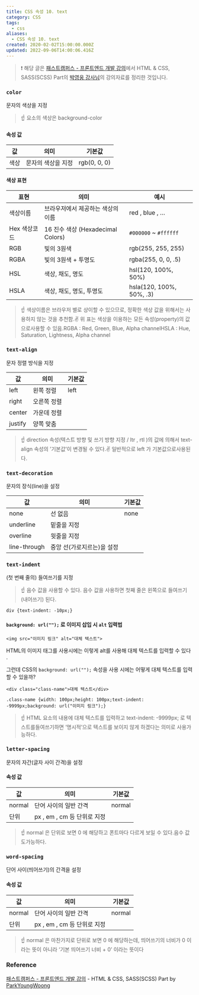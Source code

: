 ```yaml
---
title: CSS 속성 10. text
category: CSS
tags:
  - css
aliases:
  - CSS 속성 10. text
created: 2020-02-02T15:00:00.000Z
updated: 2022-09-06T14:00:06.416Z
---
```


> ❗️ 해당 글은 [패스트캠퍼스 - 프론트엔드 개발 강의](https://www.fastcampus.co.kr/dev_online_react/)에서 HTML & CSS, SASS(SCSS) Part의 [박영웅 강사님](https://github.com/ParkYoungWoong)의 강의자료를 정리한 것입니다.

### `color`

문자의 색상을 지정

> ☝️ 요소의 색상은 background-color

#### 속성 값

| 값   | 의미               | 기본값       |
| ---- | ------------------ | ------------ |
| 색상 | 문자의 색상을 지정 | rgb(0, 0, 0) |

#### 색상 표현

| 표현         | 의미                              | 예시                     |
| ------------ | --------------------------------- | ------------------------ |
| 색상이름     | 브라우저에서 제공하는 색상의 이름 | red , blue , …           |
| Hex 색상코드 | 16 진수 색상 (Hexadecimal Colors) | `#000000` ~ `#ffffff`    |
| RGB          | 빛의 3원색                        | rgb(255, 255, 255)       |
| RGBA         | 빛의 3원색 + 투명도               | rgba(255, 0, 0, .5)      |
| HSL          | 색상, 채도, 명도                  | hsl(120, 100%, 50%)      |
| HSLA         | 색상, 채도, 명도, 투명도          | hsla(120, 100%, 50%, .3) |

> ☝️ 색상이름은 브라우저 별로 상이할 수 있으므로, 정확한 색상 값을 위해서는 사용하지 않는 것을 추천함.✌️ 위 표는 색상을 이용하는 모든 속성(property)의 값으로사용할 수 있음.RGBA : Red, Green, Blue, Alpha channelHSLA : Hue, Saturation, Lightness, Alpha channel

### `text-align`

문자 정렬 방식을 지정

| 값      | 의미        | 기본값 |
| ------- | ----------- | ------ |
| left    | 왼쪽 정렬   | left   |
| right   | 오른쪽 정렬 |        |
| center  | 가운데 정렬 |        |
| justify | 양쪽 맞춤   |        |

> ☝️ direction 속성(텍스트 방향 및 쓰기 방향 지정 / ltr , rtl )의 값에 의해서 text-align 속성의 ’기본값’이 변경될 수 있다.✌️ 일반적으로 left 가 기본값으로사용된다.

### `text-decoration`

문자의 장식(line)을 설정

| 값           | 의미                       | 기본값 |
| ------------ | -------------------------- | ------ |
| none         | 선 없음                    | none   |
| underline    | 밑줄을 지정                |        |
| overline     | 윗줄을 지정                |        |
| line-through | 중앙 선(가로지르는)을 설정 |        |

### `text-indent`

(첫 번째 줄의) 들여쓰기를 지정

> ☝️ 음수 값을 사용할 수 있다. 음수 값을 사용하면 첫째 줄은 왼쪽으로 들여쓰기(내어쓰기) 된다.

```
div {text-indent: -10px;}
```

#### `background: url("");` 로 이미지 삽입 시 `alt` 입력법

```
<img src="이미지 링크" alt="대체 텍스트">
```

HTML의 이미지 태그를 사용시에는 이렇게 alt를 사용해 대체 텍스트를 입력할 수 있다 .

그런데 CSS의 `background: url("");` 속성을 사용 시에는 어떻게 대체 텍스트를 입력할 수 있을까?

```
<div class="class-name">대체 텍스트</div>
```

```
.class-name {width: 100px;height: 100px;text-indent: -9999px;background: url("이미지 링크");}
```

> ☝️ HTML 요소의 내용에 대체 텍스트를 입력하고 text-indent: -9999px; 로 텍스트를들여쓰기하면 ’명시적’으로 텍스트를 보이지 않게 하겠다는 의미로 사용가능하다.

### `letter-spacing`

문자의 자간(글자 사이 간격)을 설정

#### 속성 값

| 값     | 의미                        | 기본값 |
| ------ | --------------------------- | ------ |
| normal | 단어 사이의 일반 간격       | normal |
| 단위   | px , em , cm 등 단위로 지정 |        |

> ☝️ normal 은 단위로 보면 0 에 해당하고 폰트마다 다르게 보일 수 있다.음수 값도가능하다.

### `word-spacing`

단어 사이(띄어쓰기)의 간격을 설정

#### 속성 값

| 값     | 의미                        | 기본값 |
| ------ | --------------------------- | ------ |
| normal | 단어 사이의 일반 간격       | normal |
| 단위   | px , em , cm 등 단위로 지정 |        |

> ☝️ normal 은 마찬가지로 단위로 보면 0 에 해당하는데, 띄어쓰기의 너비가 0 이라는 뜻이 아니라 ‘기본 띄어쓰기 너비 + 0’ 이라는 뜻이다

### Reference

[패스트캠퍼스 - 프론트엔드 개발 강의](https://www.fastcampus.co.kr/dev_online_react/) - HTML & CSS, SASS(SCSS) Part by [ParkYoungWoong](https://github.com/ParkYoungWoong)
